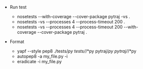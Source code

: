 - Run test

    - nosetests --with-coverage --cover-package pytraj -vs .
    - nosetests -vs --processes 4 --process-timeout 200 .
    - nosetests -vs --processes 4 --process-timeout 200 --with-coverage --cover-package pytraj .

- Format

    - yapf --style pep8 ./tests/*py tests/*/*py pytraj/*py pytraj/*/*py
    - autopep8 -a my_file.py -i
    - eradicate -i my_file.py 
